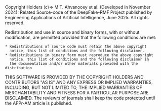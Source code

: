Copyright Holders (c)=> M.T. Ahvanooey et al. (Developed in November 2024): 
Related Source-code of the DeepFake-RMF Project published by Engineering
Applications of Artificial Intelligence, June 2025.
All rights reserved.

Redistribution and use in source and binary forms, with or without
modification, are permitted provided that the following conditions are
met:

    * Redistributions of source code must retain the above copyright
      notice, this list of conditions and the following disclaimer.
    * Redistributions in binary form must reproduce the above copyright
      notice, this list of conditions and the following disclaimer in
      the documentation and/or other materials provided with the distribution

THIS SOFTWARE IS PROVIDED BY THE COPYRIGHT HOLDERS AND CONTRIBUTORS "AS IS"
AND ANY EXPRESS OR IMPLIED WARRANTIES, INCLUDING, BUT NOT LIMITED TO, THE
IMPLIED WARRANTIES OF MERCHANTABILITY AND FITNESS FOR A PARTICULAR PURPOSE
ARE DISCLAIMED. The reviewrs of journals shall keep the code protected
until the AFPr-AM article is published.
